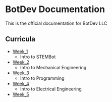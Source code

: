 # BotDev Documentation

This is the official documentation for BotDev LLC

## Curricula

- [Week_1](https://github.com/BotDevLLC/BotDevCurriculum/blob/master/Curriculum/Week_1/readme.md)
    - Intro to STEMBot
- [Week_2](https://github.com/BotDevLLC/BotDevCurriculum/blob/master/Curriculum/Week_2/readme.md)
    - Intro to Mechanical Engineering
- [Week_3](https://github.com/BotDevLLC/BotDevCurriculum/blob/master/Curriculum/Week_3/readme.md)
    - Intro to Programming
- [Week_4](https://github.com/BotDevLLC/BotDevCurriculum/blob/master/Curriculum/Week_4/readme.md)
    - Intro to Electrical Engineering
- [Week_5](https://github.com/BotDevLLC/BotDevCurriculum/blob/master/Curriculum/Week_5/readme.md)
  
